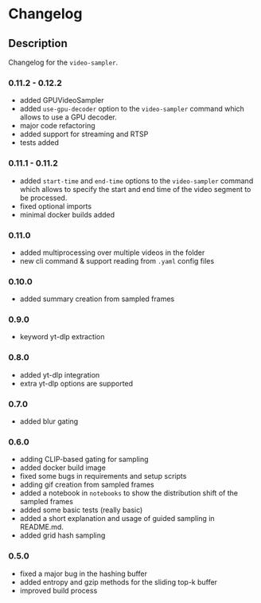 # Changelog

## Description

Changelog for the `video-sampler`.

### 0.11.2 - 0.12.2

- added GPUVideoSampler
- added `use-gpu-decoder` option to the `video-sampler` command which allows to use a GPU decoder.
- major code refactoring
- added support for streaming and RTSP
- tests added

### 0.11.1 - 0.11.2

- added `start-time` and `end-time` options to the `video-sampler` command which allows to specify the start and end time of the video segment to be processed.
- fixed optional imports
- minimal docker builds added

### 0.11.0

- added multiprocessing over multiple videos in the folder
- new cli command & support reading from `.yaml` config files

### 0.10.0

- added summary creation from sampled frames

### 0.9.0

- keyword yt-dlp extraction

### 0.8.0

- added yt-dlp integration
- extra yt-dlp options are supported

### 0.7.0

- added blur gating

### 0.6.0

- adding CLIP-based gating for sampling
- added docker build image
- fixed some bugs in requirements and setup scripts
- adding gif creation from sampled frames
- added a notebook in `notebooks` to show the distribution shift of the sampled frames
- added some basic tests (really basic)
- added a short explanation and usage of guided sampling in README.md.
- added grid hash sampling

### 0.5.0

- fixed a major bug in the hashing buffer
- added entropy and gzip methods for the sliding top-k buffer
- improved build process
